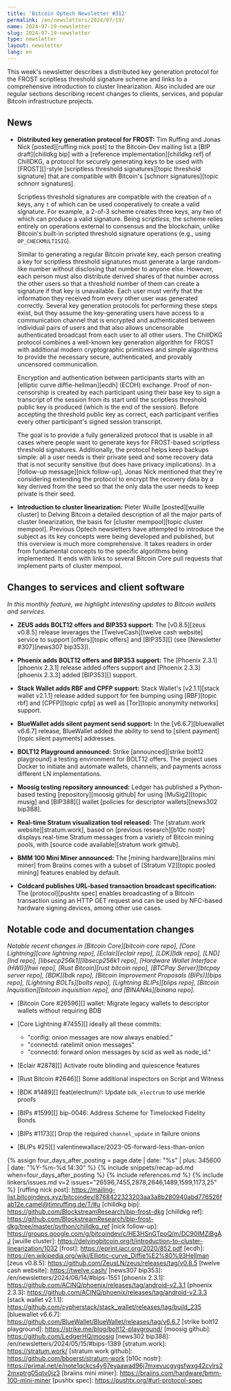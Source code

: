```yaml
---
title: 'Bitcoin Optech Newsletter #312'
permalink: /en/newsletters/2024/07/19/
name: 2024-07-19-newsletter
slug: 2024-07-19-newsletter
type: newsletter
layout: newsletter
lang: en
---
```

This week's newsletter describes a distributed key generation protocol
for the FROST scriptless threshold signature scheme and links to a
comprehensive introduction to cluster linearization.  Also included are
our regular sections describing recent changes to clients, services, and
popular Bitcoin infrastructure projects.

## News

- **Distributed key generation protocol for FROST:** Tim Ruffing and
  Jonas Nick [posted][ruffing nick post] to the Bitcoin-Dev mailing list
  a [BIP draft][chilldkg bip] with a [reference implementation][chilldkg
  ref] of ChillDKG, a protocol for securely generating keys to be used
  with [FROST][]-style [scriptless threshold signatures][topic threshold
  signature] that are compatible with Bitcoin's [schnorr
  signatures][topic schnorr signatures].

  Scriptless threshold signatures are compatible with the creation of
  `n` keys, any `t` of which can be used cooperatively to create a valid
  signature.  For example, a 2-of-3 scheme creates three keys, any two
  of which can produce a valid signature.  Being _scriptless_, the
  scheme relies entirely on operations external to consensus and the
  blockchain, unlike Bitcoin's built-in scripted threshold signature
  operations (e.g., using `OP_CHECKMULTISIG`).

  Similar to generating a regular Bitcoin private key, each person
  creating a key for scriptless threshold signatures must generate
  a large random-like number without disclosing that number to anyone
  else.  However, each person must also distribute derived shares of
  that number across the other users so that a threshold number of
  them can create a signature if that key is unavailable.  Each user
  must verify that the information they received from every other user
  was generated correctly.  Several key generation protocols for
  performing these steps exist, but they assume the key-generating users
  have access to a communication channel that is encrypted and
  authenticated between individual pairs of users and that also allows
  uncensorable authenticated broadcast from each user to all other
  users.  The ChillDKG protocol
  combines a well-known key generation algorithm for FROST with
  additional modern cryptographic primitives and simple algorithms to
  provide the necessary secure, authenticated, and provably uncensored
  communication.

  Encryption and authentication between participants starts with an
  [elliptic curve diffie-hellman][ecdh] (ECDH) exchange.  Proof of
  non-censorship is created by each participant using their base key to
  sign a transcript of the session from its start until the
  scriptless threshold public key is produced (which is the end of the
  session).  Before accepting the
  threshold public key as correct, each participant verifies every other
  participant's signed session transcript.

  The goal is to provide a fully generalized protocol that is
  usable in all cases where people want to generate keys for
  FROST-based scriptless threshold signatures.  Additionally, the
  protocol helps keep backups simple: all a user needs is their private
  seed and some recovery data that is not security sensitive (but does
  have privacy implications).  In a [follow-up message][nick follow-up],
  Jonas Nick mentioned that they're considering extending the protocol
  to encrypt the recovery data by a key derived from the seed so that
  the only data the user needs to keep private is their seed.

- **Introduction to cluster linearization:** Pieter Wuille
  [posted][wuille cluster] to Delving Bitcoin a detailed description of
  all the major parts of cluster linearization, the basis for [cluster
  mempool][topic cluster mempool].  Previous Optech newsletters have
  attempted to introduce the subject as its key concepts were being
  developed and published, but this overview is much more comprehensive.
  It takes readers in <!-- linear :-) --> order from fundamental
  concepts to the specific algorithms being implemented.  It ends with
  links to several Bitcoin Core pull requests that implement parts of
  cluster mempool.

## Changes to services and client software

*In this monthly feature, we highlight interesting updates to Bitcoin
wallets and services.*

- **ZEUS adds BOLT12 offers and BIP353 support:**
  The [v0.8.5][zeus v0.8.5] release leverages the [TwelveCash][twelve cash
  website] service to support [offers][topic offers] and [BIP353][] (see
  [Newsletter #307][news307 bip353]).

- **Phoenix adds BOLT12 offers and BIP353 support:**
  The [Phoenix 2.3.1][phoenix 2.3.1] release added offers support and [Phoenix
  2.3.3][phoenix 2.3.3] added [BIP353][] support.

- **Stack Wallet adds RBF and CPFP support:**
  Stack Wallet's [v2.1.1][stack wallet v2.1.1] release added support for fee bumping using
  [RBF][topic rbf] and [CPFP][topic cpfp] as well as [Tor][topic anonymity
  networks] support.

- **BlueWallet adds silent payment send support:**
  In the [v6.6.7][bluewallet v6.6.7] release, BlueWallet added the ability to send to
  [silent payment][topic silent payments] addresses.

- **BOLT12 Playground announced:**
  Strike [announced][strike bolt12 playground] a testing environment for BOLT12
  offers. The project uses Docker to initiate and automate wallets, channels, and payments
  across different LN implementations.

- **Moosig testing repository announced:**
  Ledger has published a Python-based testing [repository][moosig github] for using
  [MuSig2][topic musig] and [BIP388][] wallet [policies for descriptor wallets][news302 bip388].

- **Real-time Stratum visualization tool released:**
  The [stratum.work website][stratum.work], based on [previous research][b10c
  nostr] displays real-time Stratum messages from a variety of Bitcoin mining
  pools, with [source code available][stratum work github].

- **BMM 100 Mini Miner announced:**
  The [mining hardware][braiins mini miner] from Braiins comes with a subset of [Stratum V2][topic
  pooled mining] features enabled by default.

- **Coldcard publishes URL-based transaction broadcast specification:**
  The [protocol][pushtx spec] enables broadcasting of a Bitcoin transaction
  using an HTTP GET request and can be used by NFC-based hardware signing
  devices, among other use cases.

## Notable code and documentation changes

_Notable recent changes in [Bitcoin Core][bitcoin core repo], [Core
Lightning][core lightning repo], [Eclair][eclair repo], [LDK][ldk repo],
[LND][lnd repo], [libsecp256k1][libsecp256k1 repo], [Hardware Wallet
Interface (HWI)][hwi repo], [Rust Bitcoin][rust bitcoin repo], [BTCPay
Server][btcpay server repo], [BDK][bdk repo], [Bitcoin Improvement
Proposals (BIPs)][bips repo], [Lightning BOLTs][bolts repo],
[Lightning BLIPs][blips repo], [Bitcoin Inquisition][bitcoin inquisition
repo], and [BINANAs][binana repo]._

- [Bitcoin Core #26596][] wallet: Migrate legacy wallets to descriptor wallets without requiring BDB

- [Core Lightning #7455][] ideally all these commits:

  - "config: onion messages are now always enabled."
  - "connectd: ratelimit onion messages"
  - "connectd: forward onion messages by scid as well as node_id."

- [Eclair #2878][] Activate route blinding and quiescence features

- [Rust Bitcoin #2646][] Some additional inspectors on Script and Witness

- [BDK #1489][] feat(electrum)!: Update `bdk_electrum` to use merkle proofs <!-- what!  they didn't do this before?  WTF was their security model? -->

- [BIPs #1599][] bip-0046: Address Scheme for Timelocked Fidelity Bonds

- [BIPs #1173][] Drop the required `channel_update` in failure onions

- [BLIPs #25][] valentinewallace/2023-05-forward-less-than-onion

{% assign four_days_after_posting = page.date | date: "%s" | plus: 345600 | date: "%Y-%m-%d 14:30" %}
{% include snippets/recap-ad.md when=four_days_after_posting %}
{% include references.md %}
{% include linkers/issues.md v=2 issues="26596,7455,2878,2646,1489,1599,1173,25" %}
[ruffing nick post]: https://mailing-list.bitcoindevs.xyz/bitcoindev/8768422323203aa3a8b280940abd776526fab12e.camel@timruffing.de/T/#u
[chilldkg bip]: https://github.com/BlockstreamResearch/bip-frost-dkg
[chilldkg ref]: https://github.com/BlockstreamResearch/bip-frost-dkg/tree/master/python/chilldkg_ref
[nick follow-up]: https://groups.google.com/g/bitcoindev/c/HE3HSnGTpoQ/m/DC90IMZiBgAJ
[wuille cluster]: https://delvingbitcoin.org/t/introduction-to-cluster-linearization/1032
[frost]: https://eprint.iacr.org/2020/852.pdf
[ecdh]: https://en.wikipedia.org/wiki/Elliptic-curve_Diffie%E2%80%93Hellman
[zeus v0.8.5]: https://github.com/ZeusLN/zeus/releases/tag/v0.8.5
[twelve cash website]: https://twelve.cash/
[news307 bip353]: /en/newsletters/2024/06/14/#bips-1551
[phoenix 2.3.1]: https://github.com/ACINQ/phoenix/releases/tag/android-v2.3.1
[phoenix 2.3.3]: https://github.com/ACINQ/phoenix/releases/tag/android-v2.3.3
[stack wallet v2.1.1]: https://github.com/cypherstack/stack_wallet/releases/tag/build_235
[bluewallet v6.6.7]: https://github.com/BlueWallet/BlueWallet/releases/tag/v6.6.7
[strike bolt12 playground]: https://strike.me/blog/bolt12-playground/
[moosig github]: https://github.com/LedgerHQ/moosig
[news302 bip388]: /en/newsletters/2024/05/15/#bips-1389
[stratum.work]: https://stratum.work/
[stratum work github]: https://github.com/bboerst/stratum-work
[b10c nostr]: https://primal.net/e/note1qckcs4y67eyaawad96j7mxevucgygsfwxg42cvlrs22mxptrg05qtv0jz3
[braiins mini miner]: https://braiins.com/hardware/bmm-100-mini-miner
[pushtx spec]: https://pushtx.org/#url-protocol-spec
